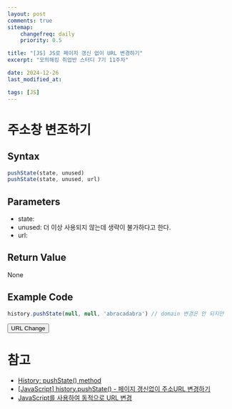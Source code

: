 ```yaml
---
layout: post
comments: true
sitemap:
    changefreq: daily
    priority: 0.5

title: "[JS] JS로 페이지 갱신 없이 URL 변경하기"
excerpt: "모의해킹 취업반 스터디 7기 11주차"

date: 2024-12-26
last_modified_at: 

tags: [JS]
---
```


# 주소창 변조하기
## Syntax
```js
pushState(state, unused)
pushState(state, unused, url)
```

## Parameters
* state: 
* unused: 더 이상 사용되지 않는데 생략이 불가하다고 한다.
* url: 

## Return Value
None

## Example Code
```js
history.pushState(null, null, 'abracadabra') // domain 변경은 안 되지만
```

<button onclick="changeURL()">URL Change</button>
<script>
    function changeURL() {
        console.log(window.location.href);
        console.log(window.location.hostname);
        history.pushState(null, null, 'abracadabra');
        console.log(window.location.href);
        console.log(window.location.hostname);
    }
</script>

# 참고
* [History: pushState() method](https://developer.mozilla.org/en-US/docs/Web/API/History/pushState)
* [[JavaScript] history.pushState() - 페이지 갱신없이 주소URL 변경하기](https://mine-it-record.tistory.com/439)
* [JavaScript를 사용하여 동적으로 URL 변경](https://www.tempmail.us.com/ko/javascript/%ED%8E%98%EC%9D%B4%EC%A7%80%EB%A5%BC-%EB%8B%A4%EC%8B%9C-%EB%A1%9C%EB%93%9C%ED%95%98%EC%A7%80-%EC%95%8A%EA%B3%A0-javascript%EC%97%90%EC%84%9C-url-%EC%88%98%EC%A0%95)